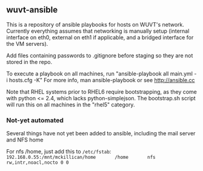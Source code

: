 ## wuvt-ansible
This is a repository of ansible playbooks for hosts on WUVT's network. Currently everything assumes that networking is manually setup (internal interface on eth0, external on eth1 if applicable, and a bridged interface for the VM servers).

Add files containing passwords to .gitignore before staging so they are not stored in the repo.

To execute a playbook on all machines, run 
"ansible-playbook all main.yml -i hosts.cfg -K"
For more info, man ansible-playbook or see http://ansible.cc

Note that RHEL systems prior to RHEL6 require bootstrapping, as they come with 
python <= 2.4, which lacks python-simplejson. The bootstrap.sh script will run 
this on all machines in the "rhel5" category.

### Not-yet automated
Several things have not yet been added to ansible, including the mail server and NFS home

For nfs /home, just add this to `/etc/fstab`:
    `192.168.0.55:/mnt/mckillican/home       /home       nfs     rw,intr,noacl,nocto 0 0`
